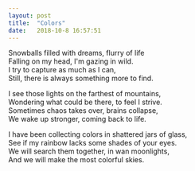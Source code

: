 ```yaml
---
layout: post
title:  "Colors"
date:   2018-10-8 16:57:51
---
```


Snowballs filled with dreams, flurry of life<br>
Falling on my head, I'm gazing in wild.<br>
I try to capture as much as I can,<br>
Still, there is always something more to find.

I see those lights on the farthest of mountains,<br>
Wondering what could be there, to feel I strive.<br>
Sometimes chaos takes over, brains collapse,<br>
We wake up stronger, coming back to life.

I have been collecting colors in shattered jars of glass,<br>
See if my rainbow lacks some shades of your eyes.<br>
We will search them together, in wan moonlights,<br>
And we will make the most colorful skies.